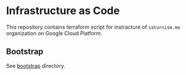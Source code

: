 # Infrastructure as Code

This repository contains terraform script for instracture of `saturnism.me` organization on Google Cloud Platform.

## Bootstrap

See [bootstrap](bootstrap/) directory.

